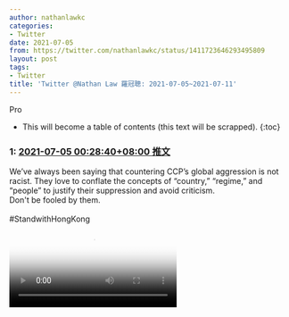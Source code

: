 ```yaml
---
author: nathanlawkc
categories:
- Twitter
date: 2021-07-05
from: https://twitter.com/nathanlawkc/status/1411723646293495809
layout: post
tags:
- Twitter
title: 'Twitter @Nathan Law 羅冠聰: 2021-07-05~2021-07-11'
---
```


Pro

* This will become a table of contents (this text will be scrapped).
{:toc}

### 1: [2021-07-05 00:28:40+08:00 推文](https://twitter.com/nathanlawkc/status/1411723646293495809)

We’ve always been saying that countering CCP’s global aggression is not racist. They love to conflate the concepts of “country,” “regime,” and “people” to justify their suppression and avoid criticism. <br>Don't be fooled by them.<br><br>#StandwithHongKong<br><video src="https://video.twimg.com/ext_tw_video/1411723303375495176/pu/vid/1200x720/0dQfSvJV9yURBVZ1.mp4?tag=12" controls="controls" poster="https://pbs.twimg.com/ext_tw_video_thumb/1411723303375495176/pu/img/PHf67E39HvsaEpQZ.jpg"></video>


